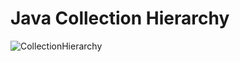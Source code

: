 # Java Collection Hierarchy
![CollectionHierarchy](https://github.com/yurii-isaev/Beerhoven/assets/39811288/93e685f5-45b6-463d-9270-8c346e15f169)
